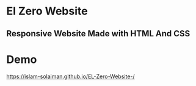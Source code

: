 # El Zero Website

## Responsive Website Made with HTML And CSS

# Demo

https://islam-solaiman.github.io/EL-Zero-Website-/
